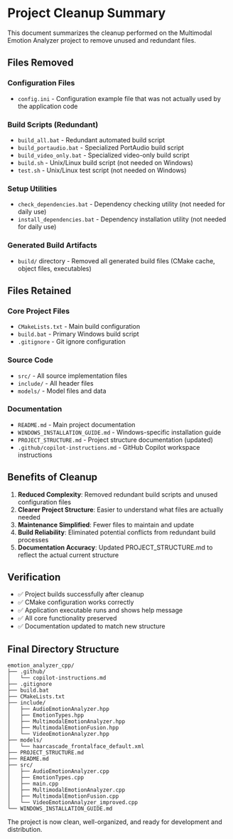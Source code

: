 # Project Cleanup Summary

This document summarizes the cleanup performed on the Multimodal Emotion Analyzer project to remove unused and redundant files.

## Files Removed

### Configuration Files
- `config.ini` - Configuration example file that was not actually used by the application code

### Build Scripts (Redundant)
- `build_all.bat` - Redundant automated build script
- `build_portaudio.bat` - Specialized PortAudio build script
- `build_video_only.bat` - Specialized video-only build script
- `build.sh` - Unix/Linux build script (not needed on Windows)
- `test.sh` - Unix/Linux test script (not needed on Windows)

### Setup Utilities
- `check_dependencies.bat` - Dependency checking utility (not needed for daily use)
- `install_dependencies.bat` - Dependency installation utility (not needed for daily use)

### Generated Build Artifacts
- `build/` directory - Removed all generated build files (CMake cache, object files, executables)

## Files Retained

### Core Project Files
- `CMakeLists.txt` - Main build configuration
- `build.bat` - Primary Windows build script
- `.gitignore` - Git ignore configuration

### Source Code
- `src/` - All source implementation files
- `include/` - All header files
- `models/` - Model files and data

### Documentation
- `README.md` - Main project documentation
- `WINDOWS_INSTALLATION_GUIDE.md` - Windows-specific installation guide
- `PROJECT_STRUCTURE.md` - Project structure documentation (updated)
- `.github/copilot-instructions.md` - GitHub Copilot workspace instructions

## Benefits of Cleanup

1. **Reduced Complexity**: Removed redundant build scripts and unused configuration files
2. **Clearer Project Structure**: Easier to understand what files are actually needed
3. **Maintenance Simplified**: Fewer files to maintain and update
4. **Build Reliability**: Eliminated potential conflicts from redundant build processes
5. **Documentation Accuracy**: Updated PROJECT_STRUCTURE.md to reflect the actual current structure

## Verification

- ✅ Project builds successfully after cleanup
- ✅ CMake configuration works correctly
- ✅ Application executable runs and shows help message
- ✅ All core functionality preserved
- ✅ Documentation updated to match new structure

## Final Directory Structure

```
emotion_analyzer_cpp/
├── .github/
│   └── copilot-instructions.md
├── .gitignore
├── build.bat
├── CMakeLists.txt
├── include/
│   ├── AudioEmotionAnalyzer.hpp
│   ├── EmotionTypes.hpp
│   ├── MultimodalEmotionAnalyzer.hpp
│   ├── MultimodalEmotionFusion.hpp
│   └── VideoEmotionAnalyzer.hpp
├── models/
│   └── haarcascade_frontalface_default.xml
├── PROJECT_STRUCTURE.md
├── README.md
├── src/
│   ├── AudioEmotionAnalyzer.cpp
│   ├── EmotionTypes.cpp
│   ├── main.cpp
│   ├── MultimodalEmotionAnalyzer.cpp
│   ├── MultimodalEmotionFusion.cpp
│   └── VideoEmotionAnalyzer_improved.cpp
└── WINDOWS_INSTALLATION_GUIDE.md
```

The project is now clean, well-organized, and ready for development and distribution.
